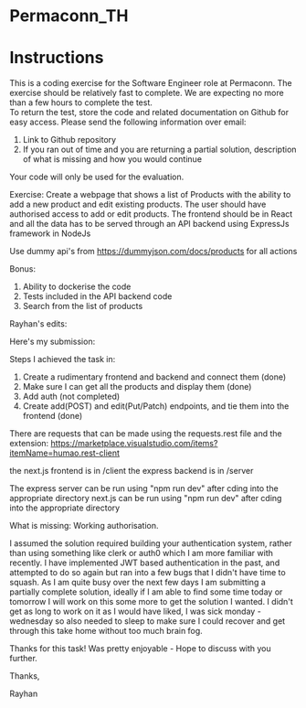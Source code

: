 # Permaconn_TH

# Instructions

This is a coding exercise for the Software Engineer role at Permaconn.
The exercise should be relatively fast to complete. We are expecting no more than a few hours to complete the test.  
To return the test, store the code and related documentation on Github for easy access.
Please send the following information over email:

1. Link to Github repository
2. If you ran out of time and you are returning a partial solution, description
   of what is missing and how you would continue

Your code will only be used for the evaluation.

Exercise:
Create a webpage that shows a list of Products with the ability to add a new product and edit existing products. The user should have authorised access to add or edit products.
The frontend should be in React and all the data has to be served through an API backend using ExpressJs framework in NodeJs

Use dummy api's from https://dummyjson.com/docs/products for all actions

Bonus:

1. Ability to dockerise the code
2. Tests included in the API backend code
3. Search from the list of products

Rayhan's edits:

Here's my submission:

Steps I achieved the task in:

1. Create a rudimentary frontend and backend and connect them (done)
2. Make sure I can get all the products and display them (done)
3. Add auth (not completed)
4. Create add(POST) and edit(Put/Patch) endpoints, and tie them into the frontend (done)

There are requests that can be made using the requests.rest file and the extension: https://marketplace.visualstudio.com/items?itemName=humao.rest-client

the next.js frontend is in /client
the express backend is in /server

The express server can be run using "npm run dev" after cding into the appropriate directory
next.js can be run using "npm run dev" after cding into the appropriate directory

What is missing:
Working authorisation.

I assumed the solution required building your authentication system, rather than using something like clerk or auth0 which I am more familiar with recently.
I have implemented JWT based authentication in the past, and attempted to do so again but ran into a few bugs that I didn't have time to squash. As I am quite busy over the next few days I am submitting a partially complete solution, ideally if I am able to find some time today or tomorrow I will work on this some more to get the solution I wanted. I didn't get as long to work on it as I would have liked, I was sick monday - wednesday so also needed to sleep to make sure I could recover and get through this take home without too much brain fog.

Thanks for this task! Was pretty enjoyable - Hope to discuss with you further.

Thanks,

Rayhan
